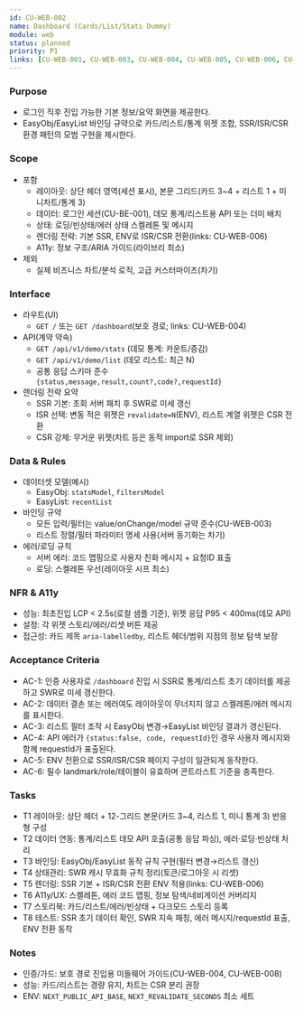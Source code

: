```yaml
---
id: CU-WEB-002
name: Dashboard (Cards/List/Stats Dummy)
module: web
status: planned
priority: P1
links: [CU-WEB-001, CU-WEB-003, CU-WEB-004, CU-WEB-005, CU-WEB-006, CU-BE-002]
---
```


### Purpose
- 로그인 직후 진입 가능한 기본 정보/요약 화면을 제공한다.
- EasyObj/EasyList 바인딩 규약으로 카드/리스트/통계 위젯 조합, SSR/ISR/CSR 환경 패턴의 모범 구현을 제시한다.

### Scope
- 포함
  - 레이아웃: 상단 헤더 영역(세션 표시), 본문 그리드(카드 3~4 + 리스트 1 + 미니차트/통계 3)
  - 데이터: 로그인 세션(CU-BE-001), 데모 통계/리스트용 API 또는 더미 배치
  - 상태: 로딩/빈상태/에러 상태 스켈레톤 및 메시지
  - 렌더링 전략: 기본 SSR, ENV로 ISR/CSR 전환(links: CU-WEB-006)
  - A11y: 정보 구조/ARIA 가이드(라이브리 최소)
- 제외
  - 실제 비즈니스 차트/분석 로직, 고급 커스터마이즈(차기)

### Interface
- 라우트(UI)
  - `GET /` 또는 `GET /dashboard`(보호 경로; links: CU-WEB-004)
- API(계약 약속)
  - `GET /api/v1/demo/stats` (데모 통계: 카운트/증감)
  - `GET /api/v1/demo/list` (데모 리스트: 최근 N)
  - 공통 응답 스키마 준수 `{status,message,result,count?,code?,requestId}`
- 렌더링 전략 요약
  - SSR 기본: 초회 서버 패치 후 SWR로 미세 갱신
  - ISR 선택: 변동 적은 위젯은 `revalidate=N`(ENV), 리스트 계열 위젯은 CSR 전환
  - CSR 강제: 무거운 위젯(차트 등은 동적 import로 SSR 제외)

### Data & Rules
- 데이터셋 모델(예시)
  - EasyObj: `statsModel`, `filtersModel`
  - EasyList: `recentList`
- 바인딩 규약
  - 모든 입력/필터는 value/onChange/model 규약 준수(CU-WEB-003)
  - 리스트 정렬/필터 파라미터 명세 사용(서버 동기화는 차기)
- 에러/로딩 규칙
  - 서버 에러: 코드 맵핑으로 사용자 친화 메시지 + 요청ID 표출
  - 로딩: 스켈레톤 우선(레이아웃 시프 최소)

### NFR & A11y
- 성능: 최초진입 LCP < 2.5s(로컬 샘플 기준), 위젯 응답 P95 < 400ms(데모 API)
- 설정: 각 위젯 스토리/에러/리셋 버튼 제공
- 접근성: 카드 제목 `aria-labelledby`, 리스트 헤더/범위 지점의 정보 탐색 보장

### Acceptance Criteria
- AC-1: 인증 사용자로 `/dashboard` 진입 시 SSR로 통계/리스트 초기 데이터를 제공하고 SWR로 미세 갱신한다.
- AC-2: 데이터 결손 또는 에러여도 레이아웃이 무너지지 않고 스켈레톤/에러 메시지를 표시한다.
- AC-3: 리스트 필터 조작 시 EasyObj 변경→EasyList 바인딩 결과가 갱신된다.
- AC-4: API 에러가 `{status:false, code, requestId}`인 경우 사용자 메시지와 함께 requestId가 표출된다.
- AC-5: ENV 전환으로 SSR/ISR/CSR 페이지 구성이 일관되게 동작한다.
- AC-6: 필수 landmark/role/테이블이 유효하며 콘트라스트 기준을 충족한다.

### Tasks
- T1 레이아웃: 상단 헤더 + 12-그리드 본문(카드 3~4, 리스트 1, 미니 통계 3) 반응형 구성
- T2 데이터 연동: 통계/리스트 데모 API 호출(공통 응답 파싱), 에러·로딩·빈상태 처리
- T3 바인딩: EasyObj/EasyList 동작 규칙 구현(필터 변경→리스트 갱신)
- T4 상태관리: SWR 캐시 무효화 규칙 정리(토큰/로그아웃 시 리셋)
- T5 렌더링: SSR 기본 + ISR/CSR 전환 ENV 적용(links: CU-WEB-006)
- T6 A11y/UX: 스켈레톤, 에러 코드 맵핑, 정보 탐색/네비게이션 커버리지
- T7 스토리북: 카드/리스트/에러/빈상태 + 다크모드 스토리 등록
- T8 테스트: SSR 초기 데이터 확인, SWR 지속 패칭, 에러 메시지/requestId 표출, ENV 전환 동작

### Notes
- 인증/가드: 보호 경로 진입용 미들웨어 가이드(CU-WEB-004, CU-WEB-008)
- 성능: 카드/리스트는 경량 유지, 차트는 CSR 분리 권장
- ENV: `NEXT_PUBLIC_API_BASE`, `NEXT_REVALIDATE_SECONDS` 최소 세트

